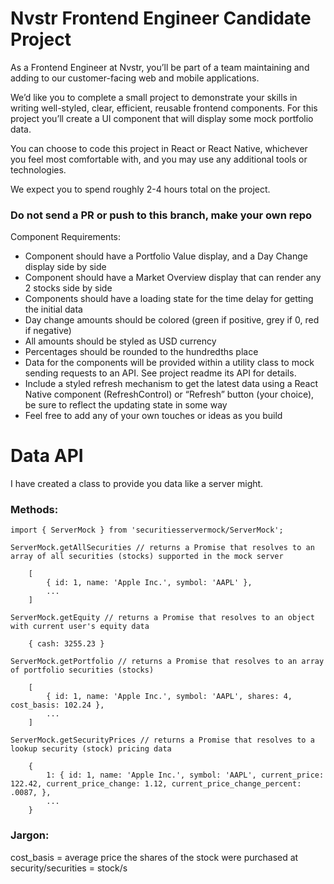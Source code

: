 # Nvstr Frontend Engineer Candidate Project

As a Frontend Engineer at Nvstr, you’ll be part of a team maintaining and adding to our customer-facing web and mobile applications.

We’d like you to complete a small project to demonstrate your skills in writing well-styled, clear, efficient, reusable frontend components. For this project you’ll create a UI component that will display some mock portfolio data.

You can choose to code this project in React or React Native, whichever you feel most comfortable with, and you may use any additional tools or technologies.

We expect you to spend roughly 2-4 hours total on the project.

### Do not send a PR or push to this branch, make your own repo

Component Requirements:
- Component should have a Portfolio Value display, and a Day Change display side by side
- Component should have a Market Overview display that can render any 2 stocks side by side
- Components should have a loading state for the time delay for getting the initial data
- Day change amounts should be colored (green if positive, grey if 0, red if negative)
- All amounts should be styled as USD currency
- Percentages should be rounded to the hundredths place
- Data for the components will be provided within a utility class to mock sending requests to an API. See project readme its API for details.
- Include a styled refresh mechanism to get the latest data using a React Native component (RefreshControl) or “Refresh” button (your choice), be sure to reflect the updating state in some way
- Feel free to add any of your own touches or ideas as you build


# Data API

I have created a class to provide you data like a server might.

### Methods:

    import { ServerMock } from 'securitiesservermock/ServerMock';

    ServerMock.getAllSecurities // returns a Promise that resolves to an array of all securities (stocks) supported in the mock server

        [
            { id: 1, name: 'Apple Inc.', symbol: 'AAPL' },
            ...
        ]

    ServerMock.getEquity // returns a Promise that resolves to an object with current user's equity data

        { cash: 3255.23 }

    ServerMock.getPortfolio // returns a Promise that resolves to an array of portfolio securities (stocks)

        [
            { id: 1, name: 'Apple Inc.', symbol: 'AAPL', shares: 4, cost_basis: 102.24 },
            ...
        ]

    ServerMock.getSecurityPrices // returns a Promise that resolves to a lookup security (stock) pricing data

        {
            1: { id: 1, name: 'Apple Inc.', symbol: 'AAPL', current_price: 122.42, current_price_change: 1.12, current_price_change_percent: .0087, },
            ...
        }

### Jargon:
cost_basis = average price the shares of the stock were purchased at
security/securities = stock/s
